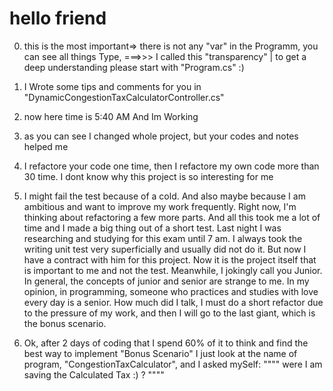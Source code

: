 # hello friend

0. this is the most important=> there is not any "var" in the Programm, you can see all things Type,
===>>> I called this "transparency" | to get a deep understanding please start with "Program.cs" :)

 
1. I Wrote some tips and comments for you in "DynamicCongestionTaxCalculatorController.cs"
2. now here time is 5:40 AM And Im Working 
3. as you can see I changed whole project, but your codes and notes helped me
4. I refactore your code one time, then I refactore my own code more than 30 time. I dont know why this project is so interesting for me
5. I might fail the test because of a cold. And also maybe because I am ambitious and want to improve my work frequently. Right now, I'm thinking about refactoring a few more parts. And all this took me a lot of time and I made a big thing out of a short test. Last night I was researching and studying for this exam until 7 am. I always took the writing unit test very superficially and usually did not do it. But now I have a contract with him for this project. Now it is the project itself that is important to me and not the test. Meanwhile, I jokingly call you Junior. In general, the concepts of junior and senior are strange to me. In my opinion, in programming, someone who practices and studies with love every day is a senior. How much did I talk, I must do a short refactor due to the pressure of my work, and then I will go to the last giant, which is the bonus scenario.
6. Ok, after 2 days of coding that I spend 60% of it to think and find the best way to implement "Bonus Scenario"
   I just look at the name of program, "CongestionTaxCalculator", and I asked mySelf:
				""""  were I am saving the Calculated Tax :) ?  """"